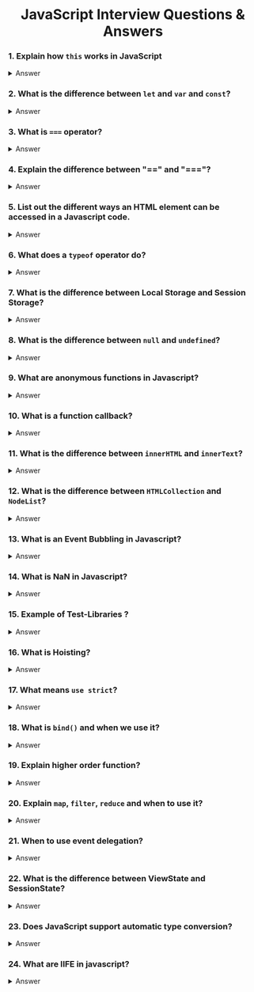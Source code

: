 <h1 align="center">
JavaScript Interview Questions & Answers
</h1>

### 1. Explain how `this` works in JavaScript 

<details>
    <summary>
        Answer
    </summary>

A function's `this` keyword behaves a little differently in JavaScript compared to other languages. It also has some differences between strict mode and non-strict mode.
In the **global execution context (outside of any function)**, `this` refers to the global object whether in `strict mode` or not.
**Inside a function**, the value of this depends on how the function is called.
**Implicitly Binding**: As an object method its `this` is set to the object the method is called on.
**Explicit Binding**: Functions have three methods on their prototype, bind, call, and apply. If a function is called with these methods, then `this` is set to the first argument passed.
As an example:
js
function echoThis() {
  console.log(this);
}
echoThis.call('hello'); // hello
**new Binding**: If a function is called using the `new` keyword, an empty object is created and assigned to `this` inside the function.
**default Binding**: If a function is called, but the three scenarios above do not apply, then `this` is set to the global object if not in strict mode, and `undefined` if in strict mode.
**Arrow function exception**: If a function is defined as an arrow function, the prior rules will not apply. Instead, `this` will refer to the `this` binding in the immediate scope where the arrow function was declared.

###### References
- [MDN web docs / this](https://developer.mozilla.org/en-US/docs/Web/JavaScript/Reference/Operators/this)
  </details>

### 2. What is the difference between `let` and `var` and `const`? 

<details>
    <summary>
        Answer
    </summary>
    
`const` is a signal that the identifier won’t be reassigned. It needs initialization upfront, so you can't write const something;

`let` is a signal that the variable may be reassigned, such as a counter in a loop, or a value swap in an algorithm.

`var` is now the weakest signal available when you define a variable in JavaScript. The variable may or may not be reassigned, and the variable may or may not be used for an entire function, or just for the purpose of a block or loop.
It's declaration is hoisted, instead of `let` and `const`.

for (var i = 0; i < 2; i++) {}
console.log(i); // exists outside the block scope
for (let i = 0; i < 2; i++) {}
console.log(i); // only exists inside the block scope
for (const i = 0; i < 2; i++) {}
console.log(i); // error reassignment, but only on top-level
for (const cnt = { i: 0 }; cnt.i < 2; cnt.i++) {} // only exists inside the block scope
</details>

### 3. What is `===` operator? 

<details>
    <summary>
        Answer
    </summary>

This is the strict comparison operator e.g. `5 == '5' = true` vs `5 === '5' = false`, this means that it checks the value and also the type, so that Int 5 isn't equal a Str 5.

</details>

### 4. Explain the difference between "==" and "==="? 

<details>
    <summary>
        Answer
    </summary>

"==" checks only for equality in value whereas "===" is a stricter equality 
and returns false if either the value or the type of the two variables are different.

</details>

### 5. List out the different ways an HTML element can be accessed in a Javascript code. 

<details>
    <summary>
        Answer
    </summary>

Access one element:

```js
let byID = document.getElementById('id');
let qS = document.querySelector('#id');
```

They return the first matching node. querySelector is the new selector interface, should be faster, but depends on browser implementation. querySelector can take any css-selector and is more comfortable.

Access one and more:

```js
let byClass = document.getElementsByClassName(classname);
let qSA = document.querySelectorAll('.classname');
```

They return a non-live NodeList, which is an array-like list of elements, array-like means that some functions are missing like push(), pop()).

</details>

### 6. What does a `typeof` operator do? 

<details>
    <summary>
        Answer
    </summary>
    
The `typeof` operator is used to get the data type (returns a string) of its operand. The operand can be either a literal or a data structure such as a variable, a function, or an object. The operator returns the data type.

Syntax:

```js
typeof operand;
typeof operand;
```

</details>

### 7. What is the difference between Local Storage and Session Storage? 

<details>
    <summary>
        Answer
    </summary>

LocalStorage

- It can store up to 10Mb offline data.
- The data is not sent back to the server for every HTTP request (HTML, images, JavaScript, CSS, etc) - reducing the amount of traffic between client and server.
- The data stored in localStorage persists until explicitly deleted. Changes made are saved and available for all current and future visits to the site.
- It works on same-origin policy. So, data stored will only be available on the same origin.

SessionStorage

- It is similar to localStorage.
- The data is not persistent i.e. data is only available per window (or tab in browsers like Chrome and Firefox). Data is only available during the page session. Changes made are saved and available for the current page, as well as future visits to the site on the same window. Once the window is closed, the storage is deleted.
- The data is available only inside the window/tab in which it was set.
- Like localStorage, tt works on same-origin policy. So, data stored will only be available on the same origin.

For more info please check
[MDN - LocalStorage](https://developer.mozilla.org/en-US/docs/Web/API/Storage/LocalStorage)
&
[MDN - SessionStorage](https://developer.mozilla.org/en-US/docs/Web/API/Window/sessionStorage)

</details>

### 8. What is the difference between `null` and `undefined`? 

<details>
    <summary>
        Answer
    </summary>
    
`null` and `undefined` are two types in JavaScript. `undefined` means something hasn't been initialized. `null` means something is currently unavailable. 
</details>

### 9. What are anonymous functions in Javascript? 

<details>
    <summary>
        Answer
    </summary>

Anonymous functions (also called lambda functions) are functions where the name is omitted. They are commonly used as parameters to other functions or stored in a variable.

```js
//common use
setTimeout(function() {
    console.log('Hi from my anonymous function');
}, 300);

// double arrow function
setTimeout(() => {
    console.log('Hi from my anonymous function');
}, 300);

// assigning to a variable
const myFunc = () => {
    // do something awesome
}
```

###### References

- [helephant.com / js-anonymous-function](http://helephant.com/2012/07/14/javascript-function-declaration-vs-expression/#function-operator-is-an-expression)
  </details>

### 10. What is a function callback? 

<details>
    <summary>
        Answer
    </summary>
    
A callback function is a function that is passed to another function as an argument and is executed after some operation has been completed. Below is an example of a simple callback function that logs to the console after some operations have been completed.

```js
const modifyArray = (arr, callback) => {
  // do something to arr here
  arr.push(100);

  // then execute the callback function that was passed
  callback();
};

var arr = [1, 2, 3, 4, 5];

modifyArray(arr, function() {
  console.log('array has been modified', arr);
});
```

</details>

### 11. What is the difference between `innerHTML` and `innerText`? 
<details>
    <summary>
        Answer
    </summary>
    
`innerHTML` lets you work with HTML rich text and doesn't automatically encode and decode text. In other words, `innerText` retrieves and sets the content of the tag as plain text, whereas `innerHTML` retrieves and sets the content in HTML format.
</details>

### 12. What is the difference between `HTMLCollection` and `NodeList`? 

<details>
    <summary>
        Answer
    </summary>

Both `HTMLCollection` and `NodeList` are collections of DOM nodes. Specifically, an `HTMLCollection` is a collection of Elements which can be accessed by either index or the element’s name or id attributes. A `NodeList` is a collection of nodes and is an interface representing an ordered collection without specifying a particular implementation. Elements in an `HTMLCollection` are always live (they are updated in the collection when the underlying document is updated) while items in a `NodeList` may be live or static depending on which method is used to retrieve it.

`HTMLCollection`s and `NodeList`s also differ in the methods they provide; an `HTMLCollection` provides a `namedItem` method to access elements by `name` or `id` attribute while a `NodeList` provides methods to access the collection's `keys` and `values`.

###### References

- [ MDN - HTMLCollection ](https://developer.mozilla.org/en-US/docs/Web/API/HTMLCollection)
- [ MDN - NodeList ](https://developer.mozilla.org/en-US/docs/Web/API/NodeList)
- [ HackerNoon - HTMLCollection, NodeList and array of objects](https://hackernoon.com/htmlcollection-nodelist-and-array-of-objects-da42737181f9)

</details>

### 13. What is an Event Bubbling in Javascript? 

<details>
    <summary>
        Answer
    </summary>
When an event happens on an element, it first runs the handlers on it, then on its parent, then all the way up on other ancestors.
Event bubbling is a type of event propagation where the event first triggers on the innermost target element, and then successively triggers on the ancestors of the target element in the same nesting hierarchy till it reaches the outermost DOM element or document object.
Let’s say, we have 3 nested elements FORM > DIV > P with a handler on each of them:
<form onclick="alert('form')">FORM
<div onclick="alert('div')">DIV
    <p onclick="alert('p')">P</p>
</div>
</form>
A click on the inner <p> first runs onclick:
1. On that <p>.
2. Then on the outer <div>.
3. Then on the outer <form>.
4. And so on upwards till the document object.
So if we click on <p>, then we’ll see 3 alerts.The process is called “bubbling”, because of events “bubble” from the inner element up through parents like a bubble in the water.
</details>

### 14. What is NaN in Javascript? 

<details>
    <summary>
        Answer
    </summary>
The global NaN property is a value representing Not-A-Number.
</details>

### 15. Example of Test-Libraries  ?

<details>
    <summary>
        Answer
    </summary>
q-unit, mocha, chai, sinonJS, jasmine, cypress ...
</details>

### 16. What is Hoisting? 

<details>
    <summary>
        Answer
    </summary>
Means that the declaration moved to the top of the current scope (current script or the current function). JavaScript only hoists declarations, not initializations.
let and const don't get hoisted.

</details>

### 17. What means `use strict`? 

<details>
    <summary>
        Answer
    </summary>

Switches to strict mode which helps to prevent common errors like using unsafe operators

</details>

### 18. What is `bind()` and when we use it?

<details>
    <summary>
        Answer
    </summary>

`bind` is a method to bind the current context for later execution e.g.

element.addEventListener('click', this.onClick.bind(this), false);

it creates a new function which prevents accidental loss of scope. An alternative approach is to use apply, call or ES6 fat-arrow function.

</details>

### 19. Explain higher order function? 

<details>
    <summary>
        Answer
    </summary>

Function that will take a function as argument or return a new function. For example `[].map/filter/reduce` are higher order functions.

</details>

### 20. Explain `map`, `filter`, `reduce` and when to use it? 

<details>
    <summary>
        Answer
    </summary>

`map` - to iterate over an array and return a new one
`filter` - to filter an array and return a new filtered one
`reduce` - takes and reducer function which evaluate against every element and can produce every desired output (filter, map or simple value like sum)
</details>

### 21. When to use event delegation? 

<details>
    <summary>
        Answer
    </summary>
If you have to watch a lot of elements and performance is key
</details>

### 22. What is the difference between ViewState and SessionState? 

<details>
    <summary>
        Answer
    </summary>

`ViewState` is specific to a page in a session.
`SessionState` is specific to user specific data that can be accessed across all pages in the web application.
</details>

### 23. Does JavaScript support automatic type conversion?

<details>
    <summary>
        Answer
    </summary>

Yes! JavaScript does support automatic type conversion.
</details>

### 24. What are IIFE in javascript?

<details>
    <summary>
        Answer
    </summary>

An IIFE (Immediately Invoked Function Expression) is a JavaScript function that runs as soon as it is defined. It is a design pattern which is also known as a Self-Executing Anonymous Function.


//example
(function () { 
    var name = "John Doe";
})();
// Variable name is not accessible from the outside scope
name // throws "Uncaught ReferenceError: name is not defined"

//common use
var result = (function () { 
    var name = "John Doe"; 
    return name; 
})(); 
// Immediately creates the output: 
result; // "John Doe"

Assigning the IIFE to a variable stores the function's result, not the function itself.
This pattern is often used when trying to avoid polluting the global namespace, because all the variables used inside the IIFE (like in any other normal function) are not visible outside its scope.
</details>
